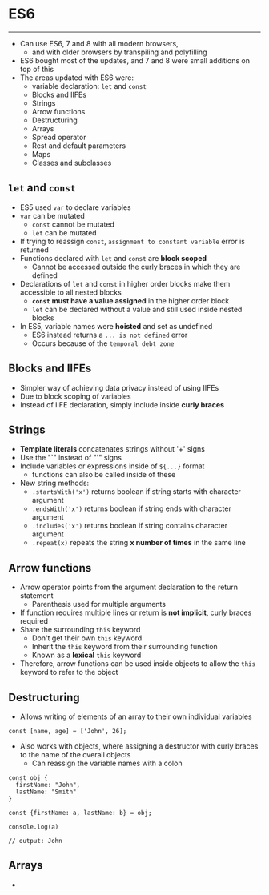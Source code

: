 # ES6
---

* Can use ES6, 7 and 8 with all modern browsers,
  * and with older browsers by transpiling and polyfilling
* ES6 bought most of the updates, and 7 and 8 were small additions on top of this
* The areas updated with ES6 were:
  * variable declaration: `let` and `const`
  * Blocks and IIFEs
  * Strings
  * Arrow functions
  * Destructuring
  * Arrays
  * Spread operator
  * Rest and default parameters
  * Maps
  * Classes and subclasses

## `let` and `const`

* ES5 used `var` to declare variables
* `var` can be mutated
  * `const` cannot be mutated
  * `let` can be mutated
* If trying to reassign `const`, `assignment to constant variable` error is returned
* Functions declared with `let` and `const` are **block scoped**
  * Cannot be accessed outside the curly braces in which they are defined
* Declarations of `let` and `const` in higher order blocks make them accessible to all nested blocks
  * **`const` must have a value assigned** in the higher order block
  * `let` can be declared without a value and still used inside nested blocks
* In ES5, variable names were **hoisted** and set as undefined
  * ES6 instead returns a `... is not defined` error
  * Occurs because of the `temporal debt zone`

## Blocks and IIFEs

* Simpler way of achieving data privacy instead of using IIFEs
* Due to block scoping of variables
* Instead of IIFE declaration, simply include inside **curly braces**

## Strings

* **Template literals** concatenates strings without '+' signs
* Use the "\`" instead of "\'" signs
* Include variables or expressions inside of `${...}` format
  * functions can also be called inside of these
* New string methods:
  * `.startsWith('x')` returns boolean if string starts with character argument
  * `.endsWith('x')` returns boolean if string ends with character argument
  * `.includes('x')` returns boolean if string contains character argument
  * `.repeat(x)` repeats the string **x number of times** in the same line

## Arrow functions

* Arrow operator points from the argument declaration to the return statement
  * Parenthesis used for multiple arguments
* If function requires multiple lines or return is **not implicit**, curly braces required
* Share the surrounding `this` keyword
  * Don't get their own `this` keyword
  * Inherit the `this` keyword from their surrounding function
  * Known as a **lexical** `this` keyword
* Therefore, arrow functions can be used inside objects to allow the `this` keyword to refer to the object

## Destructuring

* Allows writing of elements of an array to their own individual variables

```
const [name, age] = ['John', 26];
```

* Also works with objects, where assigning a destructor with curly braces to the name of the overall objects
  * Can reassign the variable names with a colon

```
const obj {
  firstName: "John",
  lastName: "Smith"
}

const {firstName: a, lastName: b} = obj;

console.log(a)

// output: John
```

## Arrays

*
